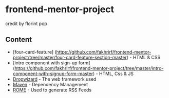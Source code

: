# frontend-mentor-project
credit by florint pop


## Content 

* [four-card-feature] (https://github.com/fakhrirf/frontend-mentor-project/tree/master/four-card-feature-section-master) - HTML & CSS
* [intro component with sign-up form] (https://github.com/fakhrirf/frontend-mentor-project/tree/master/intro-component-with-signup-form-master) - HTML, Css & JS
* [Dropwizard](http://www.dropwizard.io/1.0.2/docs/) - The web framework used
* [Maven](https://maven.apache.org/) - Dependency Management
* [ROME](https://rometools.github.io/rome/) - Used to generate RSS Feeds
